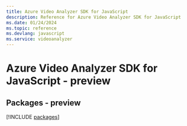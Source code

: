 ```yaml
---
title: Azure Video Analyzer SDK for JavaScript
description: Reference for Azure Video Analyzer SDK for JavaScript
ms.date: 01/24/2024
ms.topic: reference
ms.devlang: javascript
ms.service: videoanalyzer
---
```

# Azure Video Analyzer SDK for JavaScript - preview
## Packages - preview
[!INCLUDE [packages](video-analyzer-index.md)]